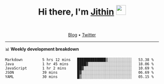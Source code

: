 <h1 align="center">Hi there, I'm <a href="https://jithset.github.io/" target="_blank">Jithin</a> <img
src="https://github.com/blackcater/blackcater/raw/main/images/Hi.gif" height="32" /></h1>

<br />

<p align="center">
  <a href="https://jithset.github.io">Blog</a> •
  <a href="https://twitter.com/jithset">Twitter</a>
</p>

---

📊 **Weekly development breakdown**

<!--START_SECTION:waka-->

```text
Markdown         5 hrs 12 mins   █████████████▒░░░░░░░░░░░   53.38 %
Java             1 hr 45 mins    ████▓░░░░░░░░░░░░░░░░░░░░   18.06 %
JavaScript       1 hr 2 mins     ██▓░░░░░░░░░░░░░░░░░░░░░░   10.69 %
JSON             39 mins         █▓░░░░░░░░░░░░░░░░░░░░░░░   06.69 %
YAML             30 mins         █▒░░░░░░░░░░░░░░░░░░░░░░░   05.15 %
```

<!--END_SECTION:waka-->

